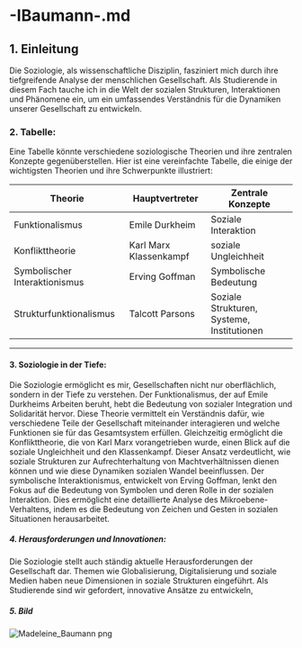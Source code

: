 # -IBaumann-.md

## 1.	Einleitung

Die Soziologie, als wissenschaftliche Disziplin, fasziniert mich durch ihre tiefgreifende Analyse der menschlichen Gesellschaft. Als Studierende in diesem Fach tauche ich in die Welt der sozialen Strukturen, Interaktionen und Phänomene ein, um ein umfassendes Verständnis für die Dynamiken unserer Gesellschaft zu entwickeln.
### 2.	Tabelle:

Eine Tabelle könnte verschiedene soziologische Theorien und ihre zentralen Konzepte gegenüberstellen. Hier ist eine vereinfachte Tabelle, die einige der wichtigsten Theorien und ihre Schwerpunkte illustriert:

| Theorie |  Hauptvertreter  |  Zentrale Konzepte |
------|----------------------|-----------------------
| Funktionalismus | Emile Durkheim | Soziale Interaktion |
Konflikttheorie |	Karl Marx	Klassenkampf | soziale Ungleichheit |
Symbolischer Interaktionismus | Erving Goffman | Symbolische Bedeutung | soziale Interaktion |
Strukturfunktionalismus | Talcott Parsons |	Soziale Strukturen, Systeme, Institutionen
---------------

#### 3.	Soziologie in der Tiefe: 

Die Soziologie ermöglicht es mir, Gesellschaften nicht nur oberflächlich, sondern in der Tiefe zu verstehen. Der Funktionalismus, der auf Emile Durkheims Arbeiten beruht, hebt die Bedeutung von sozialer Integration und Solidarität hervor. Diese Theorie vermittelt ein Verständnis dafür, wie verschiedene Teile der Gesellschaft miteinander interagieren und welche Funktionen sie für das Gesamtsystem erfüllen.
Gleichzeitig ermöglicht die Konflikttheorie, die von Karl Marx vorangetrieben wurde, einen Blick auf die soziale Ungleichheit und den Klassenkampf. Dieser Ansatz verdeutlicht, wie soziale Strukturen zur Aufrechterhaltung von Machtverhältnissen dienen können und wie diese Dynamiken sozialen Wandel beeinflussen.
Der symbolische Interaktionismus, entwickelt von Erving Goffman, lenkt den Fokus auf die Bedeutung von Symbolen und deren Rolle in der sozialen Interaktion. Dies ermöglicht eine detaillierte Analyse des Mikroebene-Verhaltens, indem es die Bedeutung von Zeichen und Gesten in sozialen Situationen herausarbeitet.
##### 4.	Herausforderungen und Innovationen: 

Die Soziologie stellt auch ständig aktuelle Herausforderungen der Gesellschaft dar. Themen wie Globalisierung, Digitalisierung und soziale Medien haben neue Dimensionen in soziale Strukturen eingeführt. Als Studierende sind wir gefordert, innovative Ansätze zu entwickeln, 

##### 5. Bild
![Madeleine_Baumann png](https://github.com/MadyXKim/-IBaumann-.md/assets/156062639/33d9ea28-be78-4770-8648-bb73e83996a9)
